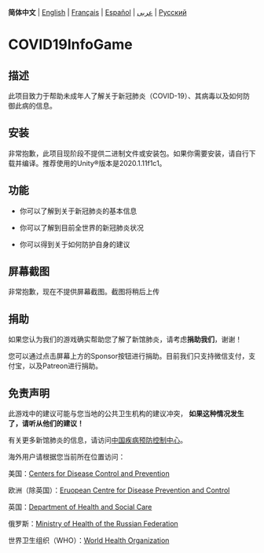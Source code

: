 **简体中文** | [English](https://github.com/Hefei-No-1-Game-Club/COVID19InfoGame/blob/master/README.md) | [Français](https://github.com/Hefei-No-1-Game-Club/COVID19InfoGame/blob/master/README_FR.md) | [Español](https://github.com/Hefei-No-1-Game-Club/COVID19InfoGame/blob/master/README_ES.md) | [عربى](https://github.com/Hefei-No-1-Game-Club/COVID19InfoGame/blob/master/README_ARAB.md)
 | [Русский](https://github.com/Hefei-No-1-Game-Club/COVID19InfoGame/blob/master/README_RU.md)

# COVID19InfoGame

## 描述

此项目致力于帮助未成年人了解关于新冠肺炎（COVID-19）、其病毒以及如何防御此病的信息。

## 安装

非常抱歉，此项目现阶段不提供二进制文件或安装包。如果你需要安装，请自行下载并编译。推荐使用的Unity®️版本是2020.1.11f1c1。

## 功能

- 你可以了解到关于新冠肺炎的基本信息

- 你可以了解到目前全世界的新冠肺炎状况

- 你可以得到关于如何防护自身的建议

## 屏幕截图

非常抱歉，现在不提供屏幕截图。截图将稍后上传

## 捐助

如果您认为我们的游戏确实帮助您了解了新馆肺炎，请考虑**捐助我们**，谢谢！

您可以通过点击屏幕上方的Sponsor按钮进行捐助。目前我们只支持微信支付，支付宝，以及Patreon进行捐助。

## 免责声明

此游戏中的建议可能与您当地的公共卫生机构的建议冲突， **如果这种情况发生了，请听从他们的建议！**

有关更多新馆肺炎的信息，请访问[中国疾病预防控制中心](http://www.chinacdc.cn/)。

海外用户请根据您当前所在位置访问：

美国：[Centers for Disease Control and Prevention](https://www.cdc.gov/)

欧洲（除英国）：[Eruopean Centre for Disease Prevention and Control](https://www.ecdc.europa.eu/)

英国：[Department of Health and Social Care](https://www.gov.uk/government/organisations/department-of-health-and-social-care)

俄罗斯：[Ministry of Health of the Russian Federation](https://minzdrav.gov.ru/)

世界卫生组织（WHO）：[World Health Organization](https://www.who.int/)